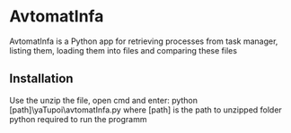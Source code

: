 # AvtomatInfa

AvtomatInfa is a Python app for retrieving processes from task manager, listing them, loading them into files and comparing these files  

## Installation

Use the unzip the file, open cmd and enter: python [path]\yaTupoi\avtomatInfa.py
where [path] is the path to unzipped folder
python required to run the programm
